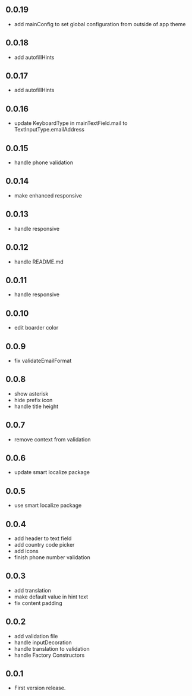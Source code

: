## 0.0.19

* add mainConfig to set global configuration from outside of app theme
## 0.0.18

* add autofillHints

## 0.0.17

* add autofillHints

## 0.0.16

* update KeyboardType in mainTextField.mail to TextInputType.emailAddress

## 0.0.15

* handle phone validation

## 0.0.14

* make enhanced responsive

## 0.0.13

* handle responsive

## 0.0.12

* handle README.md

## 0.0.11

* handle responsive

## 0.0.10

* edit boarder color

## 0.0.9

* fix validateEmailFormat

## 0.0.8

* show asterisk
* hide prefix icon
* handle title height

## 0.0.7

* remove context from validation

## 0.0.6

* update smart localize package

## 0.0.5

* use smart localize package

## 0.0.4

* add header to text field
* add country code picker
* add icons
* finish phone number validation

## 0.0.3

* add translation
* make default value in hint text
* fix content padding

## 0.0.2

* add validation file
* handle inputDecoration
* handle translation to validation
* handle Factory Constructors

## 0.0.1

* First version release.
